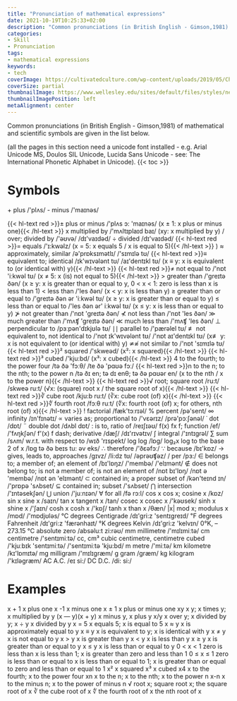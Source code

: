 ```yaml
---
title: "Pronunciation of mathematical expressions"
date: 2021-10-19T10:25:33+02:00
description: "Common pronunciations (in British English - Gimson,1981) of mathematical and scientific symbols are given in the list below"
categories:
- Skill
- Pronunciation
tags:
- mathematical expressions
keywords:
- tech
coverImage: https://cultivatedculture.com/wp-content/uploads/2019/05/Chromatic-LinkedIn-Cover-Photo-Background-1024x311.png
coverSize: partial
thumbnailImage: https://www.wellesley.edu/sites/default/files/styles/news_refresh_hero/public/assets/dailyshot/ds_461390782.jpg?itok=jr0Buv1t
thumbnailImagePosition: left
metaAlignment: center
---
```

Common pronunciations (in British English - Gimson,1981) of mathematical and scientific symbols are given in the list below.
<!--more-->
(all the pages in this section need a unicode font installed - e.g. Arial Unicode MS, Doulos SIL Unicode, Lucida Sans Unicode - see: The International Phonetic Alphabet in Unicode).
{{< toc >}}
# Symbols
\+  plus	/'plʌs/
\-	minus	/'maɪnəs/

{{< hl-text red >}}±	  plus or minus	/'plʌs  ɔ:  'maɪnəs/ (x ± 1: x plus or minus one){{< /hl-text >}}
x	  multiplied by	/'mʌltɪplaɪd baɪ/ (xy: x multiplied by y)
/	  over; divided by	/'əʊvə/ /dɪ'vaɪdəd/
÷	  divided	/dɪ'vaɪdəd/
{{< hl-text red >}}=	  equals	/'ɪ:kwəlz/ (x = 5: x equals 5 / x is equal to 5){{< /hl-text >}}
)
≈	  approximately, similar	/ə'prɒksɪmətlɪ/ /'sɪmɪlə tʊ/
{{< hl-text red >}}≡	  equivalent to; identical	/ɪk'wɪvələnt tʊ/ /aɪ'dentɪkl tʊ/ (x ≡ y: x is equivalent to (or identical with) y){{< /hl-text >}}
{{< hl-text red >}}≠   not equal to	/'nɒt 'iːkwəl tʊ/ (x ≠ 5: x (is) not equal to 5){{< /hl-text >}}
\> 	greater than	/'greɪtə ðən/ (x ≥ y: x is greater than or equal to y, 0 < x < 1: zero is less than x is less than 1)
\< 	less than	/'les ðən/ (x < y: x is less than y)
≥ 	greater than or equal to	/'greɪtə ðən ər 'iːkwəl tʊ/ (x ≥ y: x is greater than or equal to y)
≤ 	less than or equal to	/'les ðən ər' iːkwəl tʊ/ (x ≤ y: x is less than or equal to y)
⊁	  not greater than	/'nɒt 'greɪtə ðən/
⊀	  not less than	/'nɒt 'les ðən/
≫	  much greater than	/'mʌʧ 'greɪtə ðən/
≪	  much less than	/'mʌʧ 'les ðən/
⊥	  perpendicular to	/pɜːpən'dɪkjʊlə tʊ/
∣∣	parallel to	/'pærəlel tʊ/
≢	 not equivalent to, not identical to	/'nɒt ɪk'wɪvələnt tʊ/ /'nɒt aɪ'dentɪkl tʊ/ (x≢ y: x is not equivalent to (or identical with) y)
≄≉	not similar to	/'nɒt 'sɪmɪlə tʊ/
{{< hl-text red >}}²	squared	/'skweəd/ (x²: x squared){{< /hl-text >}}
{{< hl-text red >}}³	cubed	/'kju:bd/ (x³: x cubed){{< /hl-text >}}
4	to the fourth;  to the power four	/tə ðə 'fɔːθ/ /te ðə 'pɑʊə fɔː/
{{< hl-text red >}}n	 to the n; to the nth; to the power n	/tə ðɪ en; tə dɪ enθ; tə ðə pɑʊər en/ (x to the nth / x to the power n){{< /hl-text >}}
{{< hl-text red >}}√	root; square root	/ru:t/ /skweə ru:t/ (√x: (square) root x / the square root of x){{< /hl-text >}}
{{< hl-text red >}}∛	cube root	/kju:b ru:t/ (∛x: cube root (of) x){{< /hl-text >}}
{{< hl-text red >}}∜	fourth root 	/fɔːθ ruːt/ (∜x:	fourth root (of) x; for others, nth root (of) x){{< /hl-text >}}
!	factorial	/fæk'tɔːrɪəl/
%	percent	/pə'sent/
∞	infinity	/ɪn'fɪnətɪ/
∝	varies as; proportional to	/'vɛərɪz/  /prə'pɔːʃənəl/
˙	dot	/dɒt/
¨	double dot	/dʌbl dɒt/
:	is to, ratio of	/reɪʃɪəʊ/
f(x) fx	f; function	/ef/ /'fʌŋkʃən/
f'(x)	f dash; derivative 	/dæʃ/ /dɪ'rɪvətɪv/
∫	integral	/'ɪntɪgrəl/
∑	sum	/sʌm/
w.r.t.	with respect to	/wɪð 'rɪspekt/
log	log 	/lɒg/
log₂x	log to the base 2 of x	/lɒg tə ðə beɪs tu: əv eks/
∴	therefore	/'ðɛəfɔː/
∵	because	/bɪ'kɒz/
→	gives, leads to, approaches	/gɪvz/ /li:dz tʊ/ /əprəʊʧəz/
/	per	/pɜ:/
∈	belongs to; a member of;  an element of	/bɪ'lɒŋz/ /'membə/ /'elɪmənt/
∉	does not belong to; is not a member of; is not an element of	/nɒt bɪ'lɒŋ/ /nɒt ə 'membə/ /nɒt ən 'elɪmənt/
⊂	contained in;  a proper subset of	/kən'teɪnd ɪn/ /'prɒpə 'sʌbset/
⊆	contained in; subset 	/'sʌbset/
⋂	intersection	/'ɪntəsekʃən/
⋃	union	/'juːnɪən/
∀	for all	/fə rɔ:l/
cos x	cos x; cosine x	/kɒz/
sin x	sine x	/saɪn/
tan x	tangent x	/tan/
cosec x	cosec x	/'kəʊsek/
sinh x	shine x	/'ʃaɪn/
cosh x	cosh x	/'kɒʃ/
tanh x	than x	/θæn/
|x|	mod x; modulus x	/mɒd/ /'mɒdjʊləs/
℃	degrees Centigrade	/dɪ'gri:z 'sentɪgreɪd/
℉	degrees Fahrenheit	/dɪ'gri:z 'færənhaɪt/
°K	degrees Kelvin	/dɪ'gri:z 'kelvɪn/
0°K, –273.15 °C	absolute zero	/absəlu:t zi:rəʊ/
mm	millimetre	/'mɪlɪmiːtə/
cm	centimetre	/'sentɪmiːtə/
cc, cm³	cubic centimetre, centimetre cubed	/'kjuːbɪk 'sentɪmiːtə/ /'sentɪmiːtə 'kju:bd/
m	metre	/'miːtə/
km	kilometre	/kɪ'lɒmɪtə/
mg	milligram	/'mɪlɪgræm/
g	gram	/græm/
kg	kilogram	/'kɪləgræm/
AC	A.C.	/eɪ si:/
DC	D.C.	/di: si:/

# Examples
x + 1	x plus one
x -1	x minus one
x ± 1	x plus or minus one
xy	x y;  x times y; x multiplied by y
(x — y)(x + y)	 x minus y, x plus y
x/y	x over y;  x divided by y;
x ÷ y	x divided by y
x = 5	x equals 5;  x is equal to 5
x ≈ y	x is approximately equal to y
x ≡ y	x is equivalent to y;  x is identical with y
x ≠ y	x is not equal to y
x > y	 x is greater than y
x < y	 x is less than y
x ≥ y	x is greater than or equal to y
x ≤ y	x is less than or equal to y
0 < x < 1	zero is less than x is less than 1; x is greater than zero and less than 1
0 ≤ x ≤ 1	zero is less than or equal to x is less than or equal to 1; x is greater than or equal to zero and less than or equal to 1
x²	x squared
x³	x cubed
x4	x to the fourth;  x to the power four
xn	x to the n; x to the nth;  x to the power n
x-n	x to the minus n;  x to the power of minus n
√	root x; square root x; the square root of x
∛	the cube root of x
∜	the fourth root of x
the nth root of x
